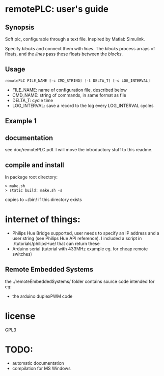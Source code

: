 # remotePLC: user's guide

## Synopsis
Soft plc, configurable through a text file. Inspired by Matlab Simulink.

Specify *blocks* and connect them with *lines*. The *blocks* process arrays of floats, and the *lines* pass these floats between the *blocks*.

## Usage
```
remotePLC FILE_NAME [-c CMD_STRING] [-t DELTA_T] [-s LOG_INTERVAL]
```

* FILE_NAME: name of configuration file, described below
* CMD_NAME: string of commands, in same format as file
* DELTA_T: cycle time
* LOG_INTERVAL: save a record to the log every LOG_INTERVAL cycles

## Example 1

## documentation
see doc/remotePLC.pdf. I will move the introductory stuff to this readme.

## compile and install
In package root directory:
```
> make.sh
> static build: make.sh -s
```
copies to ~/bin/ if this directory exists

# internet of things:
* Philips Hue Bridge supported, user needs to specify an IP address and a user string (see Philips Hue API reference). I included a script in ./tutorials/philipsHue/ that can return these
* Arduino serial (tutorial with 433MHz example eg. for cheap remote switches)

## Remote Embedded Systems
the ./remoteEmbeddedSystems/ folder contains source code intended for eg:
* the arduino duplexPWM code

# license
GPL3

# TODO:
* automatic documentation
* compilation for MS Windows

